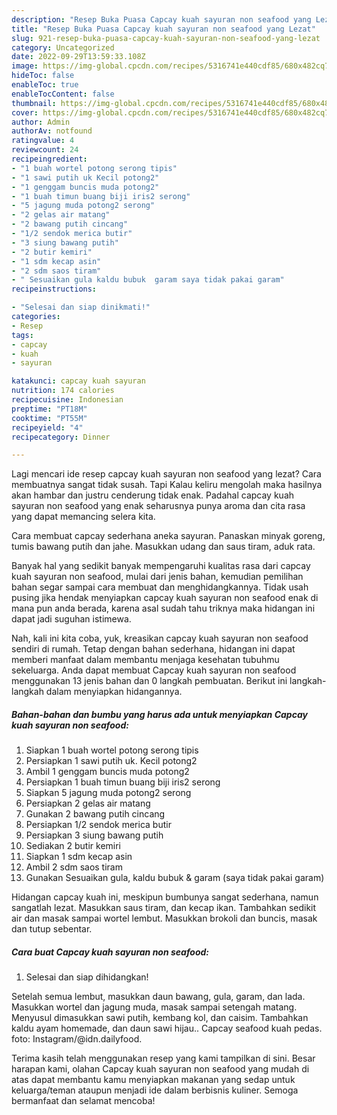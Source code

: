 ```yaml
---
description: "Resep Buka Puasa Capcay kuah sayuran non seafood yang Lezat"
title: "Resep Buka Puasa Capcay kuah sayuran non seafood yang Lezat"
slug: 921-resep-buka-puasa-capcay-kuah-sayuran-non-seafood-yang-lezat
category: Uncategorized
date: 2022-09-29T13:59:33.108Z
image: https://img-global.cpcdn.com/recipes/5316741e440cdf85/680x482cq70/capcay-kuah-sayuran-non-seafood-foto-resep-utama.jpg
hideToc: false
enableToc: true
enableTocContent: false
thumbnail: https://img-global.cpcdn.com/recipes/5316741e440cdf85/680x482cq70/capcay-kuah-sayuran-non-seafood-foto-resep-utama.jpg
cover: https://img-global.cpcdn.com/recipes/5316741e440cdf85/680x482cq70/capcay-kuah-sayuran-non-seafood-foto-resep-utama.jpg
author: Admin
authorAv: notfound
ratingvalue: 4
reviewcount: 24
recipeingredient:
- "1 buah wortel potong serong tipis"
- "1 sawi putih uk Kecil potong2"
- "1 genggam buncis muda potong2"
- "1 buah timun buang biji iris2 serong"
- "5 jagung muda potong2 serong"
- "2 gelas air matang"
- "2 bawang putih cincang"
- "1/2 sendok merica butir"
- "3 siung bawang putih"
- "2 butir kemiri"
- "1 sdm kecap asin"
- "2 sdm saos tiram"
- " Sesuaikan gula kaldu bubuk  garam saya tidak pakai garam"
recipeinstructions:

- "Selesai dan siap dinikmati!"
categories:
- Resep
tags:
- capcay
- kuah
- sayuran

katakunci: capcay kuah sayuran 
nutrition: 174 calories
recipecuisine: Indonesian
preptime: "PT18M"
cooktime: "PT55M"
recipeyield: "4"
recipecategory: Dinner

---
```



Lagi mencari ide resep capcay kuah sayuran non seafood yang lezat? Cara membuatnya sangat tidak susah. Tapi Kalau keliru mengolah maka hasilnya akan hambar dan justru cenderung tidak enak. Padahal capcay kuah sayuran non seafood yang enak seharusnya punya aroma dan cita rasa yang dapat memancing selera kita.


Cara membuat capcay sederhana aneka sayuran. Panaskan minyak goreng, tumis bawang putih dan jahe. Masukkan udang dan saus tiram, aduk rata.

Banyak hal yang sedikit banyak mempengaruhi kualitas rasa dari capcay kuah sayuran non seafood, mulai dari jenis bahan, kemudian pemilihan bahan segar sampai cara membuat dan menghidangkannya. Tidak usah pusing jika hendak menyiapkan capcay kuah sayuran non seafood enak di mana pun anda berada, karena asal sudah tahu triknya maka hidangan ini dapat jadi suguhan istimewa.


Nah, kali ini kita coba, yuk, kreasikan capcay kuah sayuran non seafood sendiri di rumah. Tetap dengan bahan sederhana, hidangan ini dapat memberi manfaat dalam membantu menjaga kesehatan tubuhmu sekeluarga. Anda dapat membuat Capcay kuah sayuran non seafood menggunakan 13 jenis bahan dan 0 langkah pembuatan. Berikut ini langkah-langkah dalam menyiapkan hidangannya.

<!--inarticleads1-->

##### Bahan-bahan dan bumbu yang harus ada untuk menyiapkan Capcay kuah sayuran non seafood:

1. Siapkan 1 buah wortel potong serong tipis
1. Persiapkan 1 sawi putih uk. Kecil potong2
1. Ambil 1 genggam buncis muda potong2
1. Persiapkan 1 buah timun buang biji iris2 serong
1. Siapkan 5 jagung muda potong2 serong
1. Persiapkan 2 gelas air matang
1. Gunakan 2 bawang putih cincang
1. Persiapkan 1/2 sendok merica butir
1. Persiapkan 3 siung bawang putih
1. Sediakan 2 butir kemiri
1. Siapkan 1 sdm kecap asin
1. Ambil 2 sdm saos tiram
1. Gunakan  Sesuaikan gula, kaldu bubuk &amp; garam (saya tidak pakai garam)


Hidangan capcay kuah ini, meskipun bumbunya sangat sederhana, namun sangatlah lezat. Masukkan saus tiram, dan kecap ikan. Tambahkan sedikit air dan masak sampai wortel lembut. Masukkan brokoli dan buncis, masak dan tutup sebentar. 

<!--inarticleads2-->

##### Cara buat Capcay kuah sayuran non seafood:


1. Selesai dan siap dihidangkan!

Setelah semua lembut, masukkan daun bawang, gula, garam, dan lada. Masukkan wortel dan jagung muda, masak sampai setengah matang. Menyusul dimasukkan sawi putih, kembang kol, dan caisim. Tambahkan kaldu ayam homemade, dan daun sawi hijau.. Capcay seafood kuah pedas. foto: Instagram/@idn.dailyfood. 

Terima kasih telah menggunakan resep yang kami tampilkan di sini. Besar harapan kami, olahan Capcay kuah sayuran non seafood yang mudah di atas dapat membantu kamu menyiapkan makanan yang sedap untuk keluarga/teman ataupun menjadi ide dalam berbisnis kuliner. Semoga bermanfaat dan selamat mencoba!
